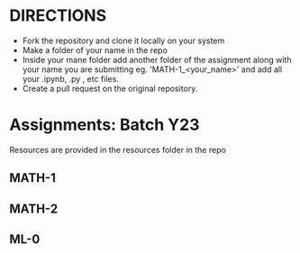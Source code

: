 # DIRECTIONS
- Fork the repository and clone it locally on your system
- Make a folder of your name in the repo
- Inside your mane folder add another folder of the assignment along with your name you are submitting eg. 'MATH-1_<your_name>' and add all your .ipynb, .py , etc files.
- Create a pull request on the original repository.
# Assignments: Batch Y23
Resources are provided in the resources folder in the repo
## MATH-1
## MATH-2
## ML-0
